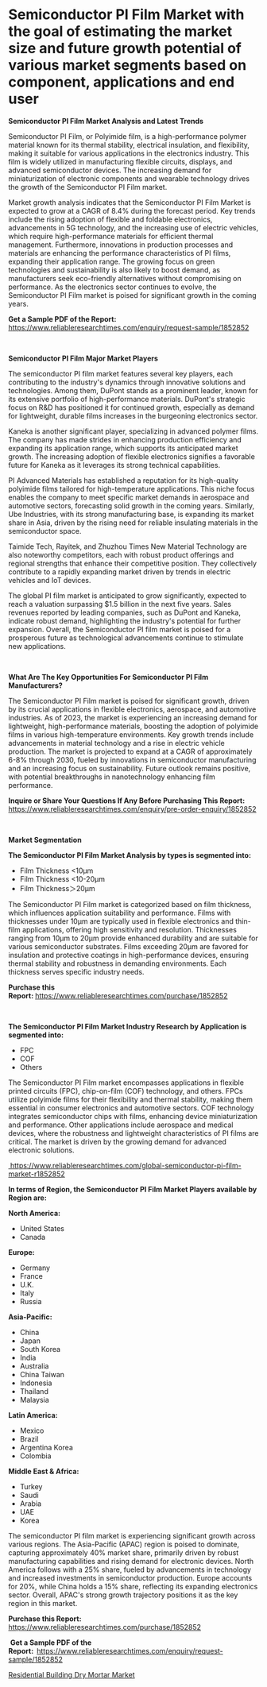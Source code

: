 <p><h1>Semiconductor PI Film Market with the goal of estimating the market size and future growth potential of various market segments based on component, applications and end user</h1></p><p><strong>Semiconductor PI Film Market Analysis and Latest Trends</strong></p>
<p><p>Semiconductor PI Film, or Polyimide film, is a high-performance polymer material known for its thermal stability, electrical insulation, and flexibility, making it suitable for various applications in the electronics industry. This film is widely utilized in manufacturing flexible circuits, displays, and advanced semiconductor devices. The increasing demand for miniaturization of electronic components and wearable technology drives the growth of the Semiconductor PI Film market.</p><p>Market growth analysis indicates that the Semiconductor PI Film Market is expected to grow at a CAGR of 8.4% during the forecast period. Key trends include the rising adoption of flexible and foldable electronics, advancements in 5G technology, and the increasing use of electric vehicles, which require high-performance materials for efficient thermal management. Furthermore, innovations in production processes and materials are enhancing the performance characteristics of PI films, expanding their application range. The growing focus on green technologies and sustainability is also likely to boost demand, as manufacturers seek eco-friendly alternatives without compromising on performance. As the electronics sector continues to evolve, the Semiconductor PI Film market is poised for significant growth in the coming years.</p></p>
<p><strong>Get a Sample PDF of the Report:&nbsp;</strong> <a href="https://www.reliableresearchtimes.com/enquiry/request-sample/1852852?utm_campaign=1558&utm_medium=2&utm_source=Github&utm_content=ia&utm_term=03022025&utm_id=semiconductor-pi-film">https://www.reliableresearchtimes.com/enquiry/request-sample/1852852</a></p>
<p>&nbsp;</p>
<p><strong>Semiconductor PI Film Major Market Players</strong></p>
<p><p>The semiconductor PI film market features several key players, each contributing to the industry's dynamics through innovative solutions and technologies. Among them, DuPont stands as a prominent leader, known for its extensive portfolio of high-performance materials. DuPont's strategic focus on R&D has positioned it for continued growth, especially as demand for lightweight, durable films increases in the burgeoning electronics sector.</p><p>Kaneka is another significant player, specializing in advanced polymer films. The company has made strides in enhancing production efficiency and expanding its application range, which supports its anticipated market growth. The increasing adoption of flexible electronics signifies a favorable future for Kaneka as it leverages its strong technical capabilities.</p><p>PI Advanced Materials has established a reputation for its high-quality polyimide films tailored for high-temperature applications. This niche focus enables the company to meet specific market demands in aerospace and automotive sectors, forecasting solid growth in the coming years. Similarly, Ube Industries, with its strong manufacturing base, is expanding its market share in Asia, driven by the rising need for reliable insulating materials in the semiconductor space.</p><p>Taimide Tech, Rayitek, and Zhuzhou Times New Material Technology are also noteworthy competitors, each with robust product offerings and regional strengths that enhance their competitive position. They collectively contribute to a rapidly expanding market driven by trends in electric vehicles and IoT devices.</p><p>The global PI film market is anticipated to grow significantly, expected to reach a valuation surpassing $1.5 billion in the next five years. Sales revenues reported by leading companies, such as DuPont and Kaneka, indicate robust demand, highlighting the industry's potential for further expansion. Overall, the Semiconductor PI film market is poised for a prosperous future as technological advancements continue to stimulate new applications.</p></p>
<p>&nbsp;</p>
<p><strong>What Are The Key Opportunities For Semiconductor PI Film Manufacturers?</strong></p>
<p><p>The Semiconductor PI Film market is poised for significant growth, driven by its crucial applications in flexible electronics, aerospace, and automotive industries. As of 2023, the market is experiencing an increasing demand for lightweight, high-performance materials, boosting the adoption of polyimide films in various high-temperature environments. Key growth trends include advancements in material technology and a rise in electric vehicle production. The market is projected to expand at a CAGR of approximately 6-8% through 2030, fueled by innovations in semiconductor manufacturing and an increasing focus on sustainability. Future outlook remains positive, with potential breakthroughs in nanotechnology enhancing film performance.</p></p>
<p><strong>Inquire or Share Your Questions If Any Before Purchasing This Report:</strong> <a href="https://www.reliableresearchtimes.com/enquiry/pre-order-enquiry/1852852?utm_campaign=1558&utm_medium=2&utm_source=Github&utm_content=ia&utm_term=03022025&utm_id=semiconductor-pi-film">https://www.reliableresearchtimes.com/enquiry/pre-order-enquiry/1852852</a></p>
<p>&nbsp;</p>
<p><strong>Market Segmentation</strong></p>
<p><strong>The Semiconductor PI Film Market Analysis by types is segmented into:</strong></p>
<p><ul><li>Film Thickness <10μm</li><li>Film Thickness <10-20μm</li><li>Film Thickness＞20μm</li></ul></p>
<p><p>The Semiconductor PI Film market is categorized based on film thickness, which influences application suitability and performance. Films with thicknesses under 10μm are typically used in flexible electronics and thin-film applications, offering high sensitivity and resolution. Thicknesses ranging from 10μm to 20μm provide enhanced durability and are suitable for various semiconductor substrates. Films exceeding 20μm are favored for insulation and protective coatings in high-performance devices, ensuring thermal stability and robustness in demanding environments. Each thickness serves specific industry needs.</p></p>
<p><strong>Purchase this Report:&nbsp;</strong><a href="https://www.reliableresearchtimes.com/purchase/1852852?utm_campaign=1558&utm_medium=2&utm_source=Github&utm_content=ia&utm_term=03022025&utm_id=semiconductor-pi-film">https://www.reliableresearchtimes.com/purchase/1852852</a></p>
<p>&nbsp;</p>
<p><strong>The Semiconductor PI Film Market Industry Research by Application is segmented into:</strong></p>
<p><ul><li>FPC</li><li>COF</li><li>Others</li></ul></p>
<p><p>The Semiconductor PI Film market encompasses applications in flexible printed circuits (FPC), chip-on-film (COF) technology, and others. FPCs utilize polyimide films for their flexibility and thermal stability, making them essential in consumer electronics and automotive sectors. COF technology integrates semiconductor chips with films, enhancing device miniaturization and performance. Other applications include aerospace and medical devices, where the robustness and lightweight characteristics of PI films are critical. The market is driven by the growing demand for advanced electronic solutions.</p></p>
<p><a href="https://www.reliableresearchtimes.com/global-semiconductor-pi-film-market-r1852852?utm_campaign=1558&utm_medium=2&utm_source=Github&utm_content=ia&utm_term=03022025&utm_id=semiconductor-pi-film">&nbsp;https://www.reliableresearchtimes.com/global-semiconductor-pi-film-market-r1852852</a></p>
<p><strong>In terms of Region, the Semiconductor PI Film Market Players available by Region are:</strong></p>
<p>
    <p> <strong> North America: </strong>
        <ul>
            <li>United States</li>
            <li>Canada</li>
        </ul>
        </p> 
    <p> <strong> Europe: </strong>
        <ul>
            <li>Germany</li>
            <li>France</li>
            <li>U.K.</li>
            <li>Italy</li>
            <li>Russia</li>
        </ul>
        </p> 
    <p> <strong> Asia-Pacific: </strong>
        <ul>
            <li>China</li>
            <li>Japan</li>
            <li>South Korea</li>
            <li>India</li>
            <li>Australia</li>
            <li>China Taiwan</li>
            <li>Indonesia</li>
            <li>Thailand</li>
            <li>Malaysia</li>
        </ul>
        </p> 
    <p> <strong> Latin America: </strong>
        <ul>
            <li>Mexico</li>
            <li>Brazil</li>
            <li>Argentina Korea</li>
            <li>Colombia</li>
        </ul>
        </p> 
    <p> <strong> Middle East & Africa: </strong>
        <ul>
            <li>Turkey</li>
            <li>Saudi</li>
            <li>Arabia</li>
            <li>UAE</li>
            <li>Korea</li>
        </ul>
    </p>
    </p>
<p><p>The semiconductor PI film market is experiencing significant growth across various regions. The Asia-Pacific (APAC) region is poised to dominate, capturing approximately 40% market share, primarily driven by robust manufacturing capabilities and rising demand for electronic devices. North America follows with a 25% share, fueled by advancements in technology and increased investments in semiconductor production. Europe accounts for 20%, while China holds a 15% share, reflecting its expanding electronics sector. Overall, APAC's strong growth trajectory positions it as the key region in this market.</p></p>
<p><strong>Purchase this Report: </strong><a href="https://www.reliableresearchtimes.com/purchase/1852852?utm_campaign=1558&utm_medium=2&utm_source=Github&utm_content=ia&utm_term=03022025&utm_id=semiconductor-pi-film">https://www.reliableresearchtimes.com/purchase/1852852</a></p>
<p>&nbsp;<strong>Get a Sample PDF of the Report:&nbsp;&nbsp;</strong><a href="https://www.reliableresearchtimes.com/enquiry/request-sample/1852852?utm_campaign=1558&utm_medium=2&utm_source=Github&utm_content=ia&utm_term=03022025&utm_id=semiconductor-pi-film">https://www.reliableresearchtimes.com/enquiry/request-sample/1852852</a></p>
<p><strong></strong></p>
<p><p><a href="https://github.com/mookiesville/Market-Research-Report-List-1/blob/main/residential-building-dry-mortar-market.md?utm_campaign=1558&utm_medium=2&utm_source=Github&utm_content=ia&utm_term=03022025&utm_id=semiconductor-pi-film">Residential Building Dry Mortar Market</a></p></p>